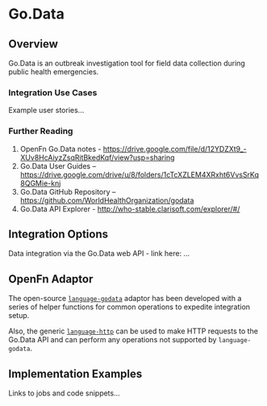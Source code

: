 # Go.Data
## Overview
Go.Data is an outbreak investigation tool for field data collection during public health emergencies. 

### Integration Use Cases
Example user stories...

### Further Reading
1. OpenFn Go.Data notes - https://drive.google.com/file/d/12YDZXt9_-XUv8HcAiyzZsqRitBkedKqf/view?usp=sharing
2. Go.Data User Guides –  https://drive.google.com/drive/u/8/folders/1cTcXZLEM4XRxht6VvsSrKq8QGMie-knj 
3. Go.Data GitHub Repository – https://github.com/WorldHealthOrganization/godata
4. Go.Data API Explorer - http://who-stable.clarisoft.com/explorer/#/


## Integration Options
Data integration via the Go.Data web API - link here: ...

## OpenFn Adaptor
The open-source [`language-godata`](https://openfn.github.io/language-godata/) adaptor has been developed with a series of helper functions for common operations to expedite integration setup. 

Also, the generic [`language-http`](https://github.com/OpenFn/language-http#language-http-) can be used to make HTTP requests to the Go.Data API and can perform any operations not supported by `language-godata`. 


## Implementation Examples 
Links to jobs and code snippets...
